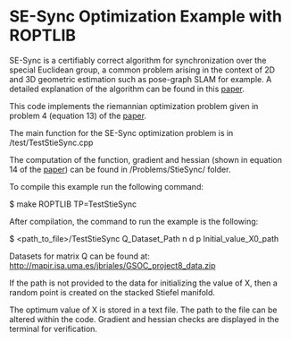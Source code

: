 # SE-Sync Optimization Example with ROPTLIB

SE-Sync is a certifiably correct algorithm for synchronization over the special Euclidean group, a common problem arising in the context of 2D and 3D geometric estimation such as pose-graph SLAM for example. A detailed explanation of the algorithm can be found in this [paper](https://arxiv.org/pdf/1611.00128.pdf).

This code implements the riemannian optimization problem given in problem 4 (equation 13) of the [paper](https://arxiv.org/pdf/1611.00128.pdf). 

The main function for the SE-Sync optimization problem is in /test/TestStieSync.cpp

The computation of the function, gradient and hessian (shown in equation 14 of the [paper](https://arxiv.org/pdf/1611.00128.pdf)) can be found in /Problems/StieSync/ folder.

To compile this example run the following command:

$ make ROPTLIB TP=TestStieSync

After compilation, the command to run the example is the following:

$ <path_to_file>/TestStieSync Q_Dataset_Path n d p Initial_value_X0_path

Datasets for matrix Q can be found at: http://mapir.isa.uma.es/jbriales/GSOC_project8_data.zip 

If the path is not provided to the data for initializing the value of X, then a random point is created on the stacked Stiefel manifold.

The optimum value of X is stored in a text file. The path to the file can be altered within the code.
Gradient and hessian checks are displayed in the terminal for verification.
